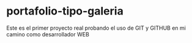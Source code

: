 # portafolio-tipo-galeria
Este es el primer proyecto real probando el uso de GIT y GITHUB en mi camino como desarrollador WEB
